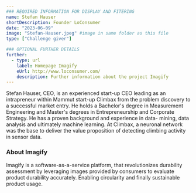 ```yaml
---
### REQUIRED INFORMATION FOR DISPLAY AND FITERING
name: Stefan Hauser
shortDescription: Founder LoConsumer
date: "2023-06-09"
image: "Stefan-Hauser.jpeg" #image in same folder as this file
type: ["Challenge giver"]

### OPTIONAL FURTHER DETAILS
further:
  - type: url
    label: Homepage Imagify
    eUrl: http://www.loconsumer.com/
    description: Further information about the project Imagify
---
```


Stefan Hauser, CEO, is an experienced start-up CEO leading as an intrapreneur within Mammut start-up Climbax from the problem discovery to a successful market entry. He holds a Bachelor's degree in Measurement Engineering and Master's degrees in Entrepreneurship and Corporate Strategy.
He has a proven background and experience in data- mining, data analysis and ultimately machine learning. At Climbax, a neuronal network was the base to deliver the value proposition of detecting climbing activity in sensor data.

### About Imagify

Imagify is a software-as-a-service platform, that revolutionizes durability assessment by leveraging images provided by consumers to evaluate product durability accurately. Enabling circularity and finally sustainable product usage.
